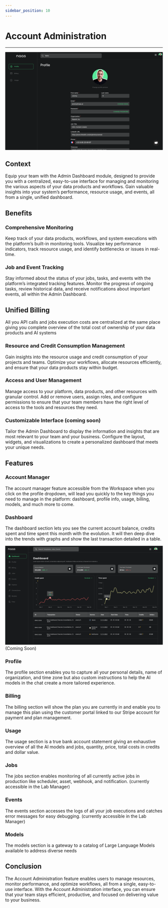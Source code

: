 ```yaml
---
sidebar_position: 10
---
```

# Account Administration
---


![admin](./img/profile.png)
## Context

Equip your team with the Admin Dashboard module, designed to provide you with a centralized, easy-to-use interface for managing and monitoring the various aspects of your data products and workflows. Gain valuable insights into your system’s performance, resource usage, and events, all from a single, unified dashboard.

## Benefits

### Comprehensive Monitoring

Keep track of your data products, workflows, and system executions with the platform’s built-in monitoring tools. Visualize key performance indicators, track resource usage, and identify bottlenecks or issues in real-time.

### Job and Event Tracking

Stay informed about the status of your jobs, tasks, and events with the platform’s integrated tracking features. Monitor the progress of ongoing tasks, review historical data, and receive notifications about important events, all within the Admin Dashboard.

## Unified Billing

All you API calls and jobs execution costs are centralized at the same place giving you complete overview of the total cost of ownership of your data products and AI systems

### Resource and Credit Consumption Management

Gain insights into the resource usage and credit consumption of your projects and teams. Optimize your workflows, allocate resources efficiently, and ensure that your data products stay within budget.

### Access and User Management

Manage access to your platform, data products, and other resources with granular control. Add or remove users, assign roles, and configure permissions to ensure that your team members have the right level of access to the tools and resources they need.

### Customizable Interface (coming soon)

Tailor the Admin Dashboard to display the information and insights that are most relevant to your team and your business. Configure the layout, widgets, and visualizations to create a personalized dashboard that meets your unique needs.

## Features

### Account Manager

The account manager feature accessible from the Workspace when you click on the profile dropdown, will lead you quickly to the key things you need to manage in the platform: dashboard, profile info, usage, billing, models, and much more to come.

### Dashboard

The dashboard section lets you see the current account balance, credits spent and time spent this month with the evolution. It will then deep dive into the trends with graphs and show the last transaction detailed in a table. 

![dashboard](./img/cominsoon.png)
(Coming Soon)

### Profile

The profile section enables you to capture all your personal details, name of organization, and time zone but also custom instructions to help the AI models in the chat create a more tailored experience. 

### Billing

The billing section will show the plan you are currently in and enable you to manage this plan using the customer portal linked to our Stripe account for payment and plan management. 

### Usage

The usage section is a true bank account statement giving an exhaustive overview of all the AI models and jobs, quantity, price, total costs in credits and dollar value.

### Jobs

The jobs section enables monitoring of all currently active jobs in production like scheduler, asset, webhook, and notification. (currently accessible in the Lab Manager)

### Events

The events section accesses the logs of all your job executions and catches error messages for easy debugging. (currently accessible in the Lab Manager)

### Models

The models section is a gateway to a catalog of Large Language Models available to address diverse needs

## Conclusion

The Account Administration feature enables users to manage resources, monitor performance, and optimize workflows, all from a single, easy-to-use interface. With the Account Administration interface, you can ensure that your team stays efficient, productive, and focused on delivering value to your business.